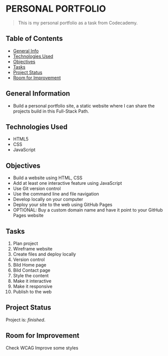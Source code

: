 # PERSONAL PORTFOLIO
> This is my personal portfolio as a task from Codecademy.


## Table of Contents
* [General Info](#general-information)
* [Technologies Used](#technologies-used)
* [Objectives](#objectives)
* [Tasks](#tasks)
* [Project Status](#project-status)
* [Room for Improvement](#room-for-improvement)


## General Information
- Build a personal portfolio site, a static website where I can share the projects build in this Full-Stack Path.


## Technologies Used
- HTML5
- CSS
- JavaScript


## Objectives
- Build a website using HTML, CSS
- Add at least one interactive feature using JavaScript
- Use Git version control
- Use the command line and file navigation
- Develop locally on your computer
- Deploy your site to the web using GitHub Pages
- OPTIONAL: Buy a custom domain name and have it point to your GitHub Pages website


## Tasks
1. Plan project
2. Wireframe website
3. Create files and deploy locally
4. Version control
5. Bild Home page
6. Bild Contact page
7. Style the content
8. Make it interactive
9. Make it responsive
10. Publish to the web


## Project Status
Project is: _finished_.


## Room for Improvement
Check WCAG
Improve some styles